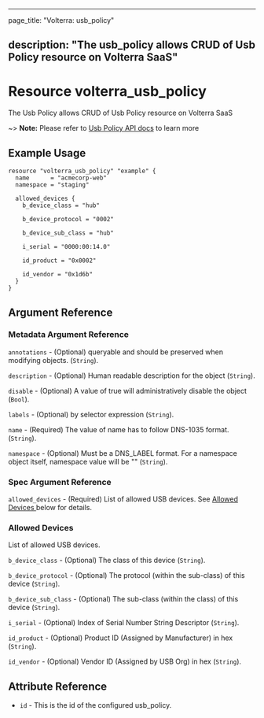 ---

page_title: "Volterra: usb_policy"

description: "The usb_policy allows CRUD of Usb Policy resource on Volterra SaaS"
---------------------------------------------------------------------------------

Resource volterra_usb_policy
============================

The Usb Policy allows CRUD of Usb Policy resource on Volterra SaaS

~> **Note:** Please refer to [Usb Policy API docs](https://docs.cloud.f5.com/docs-v2/api/usb-policy) to learn more

Example Usage
-------------

```hcl
resource "volterra_usb_policy" "example" {
  name      = "acmecorp-web"
  namespace = "staging"

  allowed_devices {
    b_device_class = "hub"

    b_device_protocol = "0002"

    b_device_sub_class = "hub"

    i_serial = "0000:00:14.0"

    id_product = "0x0002"

    id_vendor = "0x1d6b"
  }
}

```

Argument Reference
------------------

### Metadata Argument Reference

`annotations` - (Optional) queryable and should be preserved when modifying objects. (`String`).

`description` - (Optional) Human readable description for the object (`String`).

`disable` - (Optional) A value of true will administratively disable the object (`Bool`).

`labels` - (Optional) by selector expression (`String`).

`name` - (Required) The value of name has to follow DNS-1035 format. (`String`).

`namespace` - (Optional) Must be a DNS_LABEL format. For a namespace object itself, namespace value will be "" (`String`).

### Spec Argument Reference

`allowed_devices` - (Required) List of allowed USB devices. See [Allowed Devices ](#allowed-devices) below for details.

### Allowed Devices

List of allowed USB devices.

`b_device_class` - (Optional) The class of this device (`String`).

`b_device_protocol` - (Optional) The protocol (within the sub-class) of this device (`String`).

`b_device_sub_class` - (Optional) The sub-class (within the class) of this device (`String`).

`i_serial` - (Optional) Index of Serial Number String Descriptor (`String`).

`id_product` - (Optional) Product ID (Assigned by Manufacturer) in hex (`String`).

`id_vendor` - (Optional) Vendor ID (Assigned by USB Org) in hex (`String`).

Attribute Reference
-------------------

-	`id` - This is the id of the configured usb_policy.
